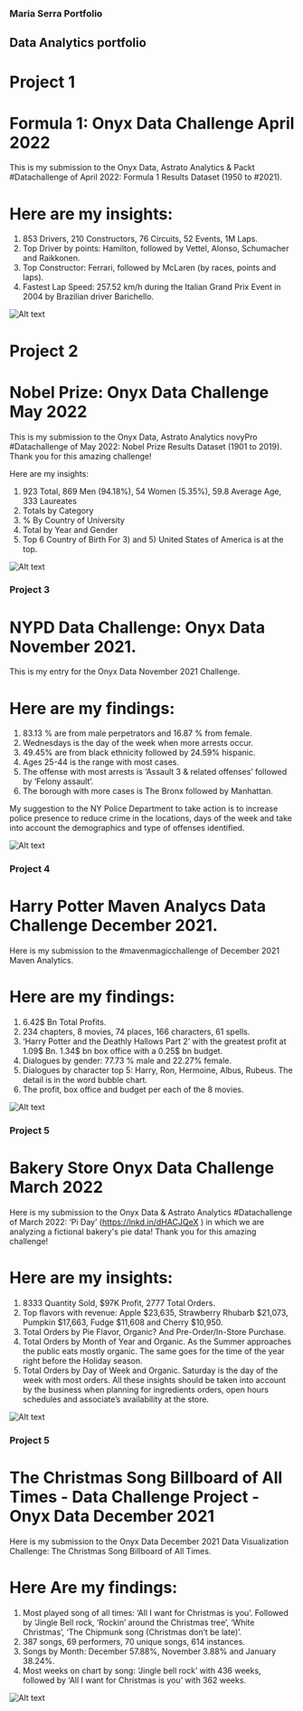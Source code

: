 ### Maria Serra Portfolio
## Data Analytics portfolio

# Project 1

# Formula 1:  Onyx Data Challenge April 2022 
This is my submission to the Onyx Data, Astrato Analytics & Packt #Datachallenge of April 2022: Formula 1 Results Dataset (1950 to #2021). 

# Here are my insights:
1. 853 Drivers,  210 Constructors, 76 Circuits, 52 Events, 1M Laps.
2. Top Driver by points: Hamilton, followed by Vettel, Alonso, Schumacher and Raikkonen.
3. Top Constructor: Ferrari, followed by McLaren (by races, points and laps).
4. Fastest Lap Speed: 257.52 km/h during the Italian Grand Prix Event in 2004 by Brazilian driver Barichello.

![Alt text](https://github.com/mariasserra/Maria-Portfolio/blob/main/F1.png)

# Project 2

# Nobel Prize:  Onyx Data Challenge May 2022 
This is my submission to the Onyx Data, Astrato Analytics novyPro #Datachallenge of May 2022: Nobel Prize Results Dataset (1901 to 2019). Thank you for this amazing challenge!
 
Here are my insights:
1) 923 Total, 869 Men (94.18%), 54 Women (5.35%), 59.8 Average Age, 333 Laureates
2) Totals by Category
3) % By Country of University
4) Total by Year and Gender
5) Top 6 Country of Birth
For 3) and 5) United States of America is at the top.
 
![Alt text](https://github.com/mariasserra/Maria-Portfolio/blob/main/NobelPrize.png)

### Project 3

# NYPD Data Challenge: Onyx Data November 2021.
This is my entry for the Onyx Data November 2021 Challenge.

# Here are my findings:
1) 83.13 % are from male perpetrators and 16.87 % from female.
2) Wednesdays is the day of the week when more arrests occur.
3) 49.45% are from black ethnicity followed by 24.59% hispanic.
4) Ages 25-44 is the range with most cases.
5) The offense with most arrests is ‘Assault 3 & related offenses’ followed by ‘Felony assault’.
6) The borough with more cases is The Bronx followed by Manhattan.

My suggestion to the NY Police Department to take action is to increase police presence to reduce crime in the locations, days of the week and take into account the demographics and type of offenses identified.

![Alt text](https://github.com/mariasserra/Maria-Portfolio/blob/main/NYPD.png)

### Project 4

# Harry Potter Maven Analycs Data Challenge December 2021. 
Here is my submission to the #mavenmagicchallenge of December 2021 Maven Analytics. 

# Here are my findings:
1) 6.42$ Bn Total Profits.
2) 234 chapters, 8 movies, 74 places, 166 characters, 61 spells.
3) ‘Harry Potter and the Deathly Hallows Part 2’ with the greatest profit at 1.09$ Bn. 1.34$ bn box office with a 0.25$ bn budget.
4) Dialogues by gender: 77.73 % male and 22.27% female.
5) Dialogues by character top 5: Harry, Ron, Hermoine, Albus, Rubeus. The detail is in the word bubble chart.
6) The profit, box office and budget per each of the 8 movies.

![Alt text](https://github.com/mariasserra/Maria-Portfolio/blob/main/HarryPotter.png)

### Project 5

# Bakery Store Onyx Data Challenge March 2022  

Here is my submission to the Onyx Data & Astrato Analytics #Datachallenge of March 2022: ‘Pi Day’ (https://lnkd.in/dHACJQeX
) in which we are analyzing a fictional bakery's pie data! Thank you for this amazing challenge!
 
# Here are my insights:
1) 8333 Quantity Sold,  $97K Profit, 2777 Total Orders.
2) Top flavors with revenue: Apple $23,635, Strawberry Rhubarb $21,073,  Pumpkin $17,663,  Fudge $11,608 and Cherry $10,950. 
3) Total Orders by Pie Flavor, Organic? And Pre-Order/In-Store Purchase.
4) Total Orders by Month of Year and Organic. As the Summer approaches the public eats mostly organic. The same goes for the time of the year right before the Holiday season.
5) Total Orders by Day of Week and Organic. Saturday is the day of the week with most orders. 
All these insights should be taken into account by the business when planning for ingredients orders, open hours schedules and associate’s availability at the store.

![Alt text](https://github.com/mariasserra/Maria-Portfolio/blob/main/BakeryStore.png)

### Project 5

# The Christmas Song Billboard of All Times - Data Challenge Project - Onyx Data December 2021
Here is my submission to the Onyx Data December 2021 Data Visualization Challenge: The Christmas Song Billboard of All Times.  

# Here Are my findings:
1) Most played song of all times: ‘All I want for Christmas is you’. Followed by ‘Jingle Bell rock, ‘Rockin’ around the Christmas tree’, ‘White Christmas’,  ‘The Chipmunk song (Christmas don’t be late)’.
2) 387 songs, 69 performers, 70 unique songs, 614 instances.
3) Songs by Month: December 57.88%, November 3.88% and January 38.24%.
4) Most weeks on chart by song: ‘Jingle bell rock’ with 436 weeks, followed by ‘All I want for Christmas is you’ with 362 weeks.

![Alt text](https://github.com/mariasserra/Maria-Portfolio/blob/main/XmasSongs.png)







